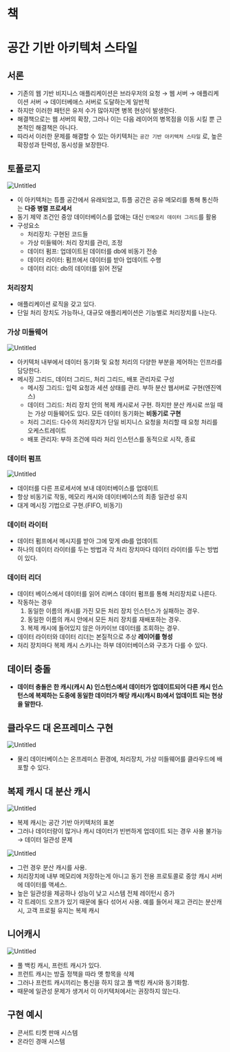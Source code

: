 # 책

# 공간 기반 아키텍처 스타일

## 서론

- 기존의 웹 기반 비지니스 애플리케이션은 브라우저의 요청 → 웹 서버 → 애플리케이션 서버 → 데이터베애스 서버로 도달하는게 일반적
- 하지만 이러한 패턴은 유저 수가 많아지면 병목 현상이 발생한다.
- 해결책으로는 웹 서버의 확장, 그러나 이는 다음 레이어의 병목점을 이동 시킬 뿐 근본적인 해결책은 아니다.
- 따라서 이러한 문제를 해결할 수 있는 아키텍처는 `공간 기반 아키텍처 스타일` 로, 높은 확장성과 탄력성, 동시성을 보장한다.

## 토폴로지

![Untitled](https://prod-files-secure.s3.us-west-2.amazonaws.com/19f14110-c29c-496f-9b95-062969c86b08/89ea7b71-5606-43f6-9392-b3461d59bac2/Untitled.png)

- 이 아키텍처는 튜플 공간에서 유래되었고, 튜플 공간은 공유 메모리를 통해 통신하는 **다중 병렬 프로세서**
- 동기 제약 조건인 중앙 데이터베이스를 없애는 대신 `인메모리 데이터 그리드`를 활용
- 구성요소
    - 처리장치: 구현된 코드들
    - 가상 미들웨어: 처리 장치를 관리, 조정
    - 데이터 펌프: 업데이트된 데이터를 db에 비동기 전송
    - 데이터 라이터: 펌프에서 데이터를 받아 업데이트 수행
    - 데이터 리더: db의 데이터를 읽어 전달

### 처리장치

- 애플리케이션 로직을 갖고 있다.
- 단일 처리 장치도 가능하나, 대규모 애플리케이션은 기능별로 처리장치를 나눈다.

### 가상 미들웨어

![Untitled](https://prod-files-secure.s3.us-west-2.amazonaws.com/19f14110-c29c-496f-9b95-062969c86b08/18a2f140-d124-4229-875d-e8f067d2c2d6/Untitled.png)

- 아키텍처 내부에서 데이터 동기화 및 요청 처리의 다양한 부분을 제어하는 인프라를 담당한다.
- 메시징 그리드, 데이터 그리드, 처리 그리드, 배포 관리자로 구성
    - 메시징 그리드: 입력 요청과 세션 상태를 관리. 부하 분산 웹서버로 구현(엔진엑스)
    - 데이터 그리드: 처리 장치 안의 복제 캐시로서 구현. 하지만 분산 캐시로 쓰일 때는 가상 미들웨어도 있다. 모든 데이터 동기화는 **비동기로 구현**
    - 처리 그리드: 다수의 처리장치가 단일 비지니스 요청을 처리할 때 요청 처리를 오케스트레이트
    - 배포 관리자: 부하 조건에 따라 처리 인스턴스를 동적으로 시작, 종료

### 데이터 펌프

![Untitled](https://prod-files-secure.s3.us-west-2.amazonaws.com/19f14110-c29c-496f-9b95-062969c86b08/e204e04a-a8f9-47ae-ab89-e8ee85dde14f/Untitled.png)

- 데이터를 다른 프로세서에 보내 데이터베이스를 업데이트
- 항상 비동기로 작동, 메모리 캐시와 데이터베이스의 최종 일관성 유지
- 대게 메시징 기법으로 구현.(FIFO, 비동기)

### 데이터 라이터

- 데이터 펌프에서 메시지를 받아 그에 맞게 db를 업데이트
- 하나의 데이터 라이터를 두는 방법과 각 처리 장치마다 데이터 라이터를 두는 방법이 있다.

### 데이터 리더

- 데이터 베이스에서 데이터를 읽어 리버스 데이터 펌프를 통해 처리장치로 나른다.
- 작동하는 경우
    1. 동일한 이름의 캐시를 가진 모든 처리 장치 인스턴스가 실패하는 경우.
    2. 동일한 이름의 캐시 안에서 모든 처리 장치를 재배포하는 경우.
    3. 복제 캐시에 들어있지 않은 아카이브 데이터를 조회하는 경우.
- 데이터 라이터와 데이터 리더는 본질적으로 추상 **레이어를 형성**
- 처리 장치마다 복제 캐시 스키나는 하부 데이터베이스와 구조가 다를 수 있다.

## 데이터 충돌

- **데이터 충돌은 한 캐시(캐시 A) 인스턴스에서 데이터가 업데이트되어 다른 캐시 인스턴스에 복제하는 도중에 동일한 데이터가 해당 캐시(캐시 B)에서 업데이트 되는 현상을 말한다.**

## 클라우드 대 온프레미스 구현

![Untitled](https://prod-files-secure.s3.us-west-2.amazonaws.com/19f14110-c29c-496f-9b95-062969c86b08/ea1a0e4f-cb38-47c1-82a6-73dd696b4729/Untitled.png)

- 물리 데이터베이스는 온프레미스 환경에, 처리장치, 가상 미들웨어를 클라우드에 배포할 수 있다.

## 복제 캐시 대 분산 캐시

![Untitled](https://prod-files-secure.s3.us-west-2.amazonaws.com/19f14110-c29c-496f-9b95-062969c86b08/6e292653-32e8-478c-aec1-01e18b61aa29/Untitled.png)

- 복제 캐시는 공간 기반 아키텍처의 표본
- 그러나 데이터량이 많거나 캐시 데이터가 빈번하게 업데이트 되는 경우 사용 불가능 → 데이터 일관성 문제

![Untitled](https://prod-files-secure.s3.us-west-2.amazonaws.com/19f14110-c29c-496f-9b95-062969c86b08/d2ff4c64-86c0-4ce7-a094-2e2f143f375d/Untitled.png)

- 그런 경우 분산 캐시를 사용.
- 처리장치에 내부 메모리에 저장하는게 아니고 동기 전용 프로토콜로 중앙 캐시 서버에 데이터를 액세스.
- 높은 일관성을 제공하나 성능이 낮고 시스템 전체 레이턴시 증가
- 각 트레이드 오프가 있기 때문에 둘다 섞어서 사용. 예를 들어서 재고 관리는 분산캐시, 고객 프로필 유지는 복제 캐시

## 니어캐시

![Untitled](https://prod-files-secure.s3.us-west-2.amazonaws.com/19f14110-c29c-496f-9b95-062969c86b08/b4ad25d6-1bc4-4930-8649-63febc9d5f4a/Untitled.png)

- 풀 백킹 캐시, 프런트 캐시가 있다.
- 프런트 캐시는 방출 정책을 따라 옛 항목을 삭제
- 그러나 프런트 캐시끼리는 통신을 하지 않고 풀 백킹 캐시와 동기화함.
- 때문에 일관성 문제가 생겨서 이 아키텍처에서는 권장하지 않는다.

## 구현 예시

- 콘서트 티켓 판매 시스템
- 온라인 경매 시스템